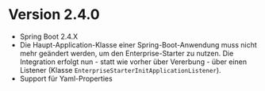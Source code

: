 # Version 2.4.0
- Spring Boot 2.4.X
- Die Haupt-Application-Klasse einer Spring-Boot-Anwendung muss nicht mehr geändert werden, um den Enterprise-Starter zu nutzen. Die Integration erfolgt nun - statt wie vorher über Vererbung - über einen Listener (Klasse `EnterpriseStarterInitApplicationListener`).
- Support für Yaml-Properties
